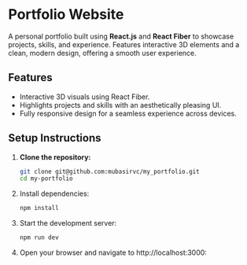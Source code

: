 # Portfolio Website

A personal portfolio built using **React.js** and **React Fiber** to showcase projects, skills, and experience. Features interactive 3D elements and a clean, modern design, offering a smooth user experience.

## **Features**
- Interactive 3D visuals using React Fiber.
- Highlights projects and skills with an aesthetically pleasing UI.
- Fully responsive design for a seamless experience across devices.

## **Setup Instructions**

1. **Clone the repository:**
   ```bash
   git clone git@github.com:mubasirvc/my_portfolio.git
   cd my-portfolio

2. Install dependencies:  
   ```bash
   npm install

3. Start the development server:  
   ```bash
   npm run dev

4. Open your browser and navigate to http://localhost:3000:  

